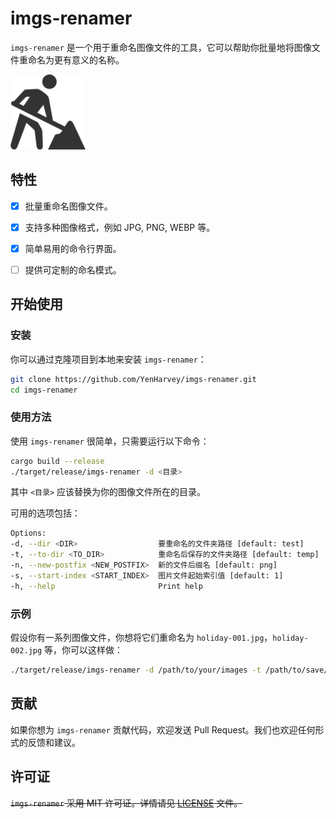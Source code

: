 # imgs-renamer

`imgs-renamer` 是一个用于重命名图像文件的工具，它可以帮助你批量地将图像文件重命名为更有意义的名称。

<img alt="imgs-renamer" height="120" src="./assets/UNDERCONSTRUCTION.png"/>

## 特性

- [x] 批量重命名图像文件。
- [x] 支持多种图像格式，例如 JPG, PNG, WEBP 等。
- [x] 简单易用的命令行界面。
- [ ] 提供可定制的命名模式。


## 开始使用

### 安装

你可以通过克隆项目到本地来安装 `imgs-renamer`：

```bash
git clone https://github.com/YenHarvey/imgs-renamer.git
cd imgs-renamer
```

### 使用方法

使用 `imgs-renamer` 很简单，只需要运行以下命令：

```bash
cargo build --release
./target/release/imgs-renamer -d <目录>
```

其中 `<目录>` 应该替换为你的图像文件所在的目录。

可用的选项包括：
```bash
Options:
-d, --dir <DIR>                  要重命名的文件夹路径 [default: test]
-t, --to-dir <TO_DIR>            重命名后保存的文件夹路径 [default: temp]
-n, --new-postfix <NEW_POSTFIX>  新的文件后缀名 [default: png]
-s, --start-index <START_INDEX>  图片文件起始索引值 [default: 1]
-h, --help                       Print help
```

### 示例

假设你有一系列图像文件，你想将它们重命名为 `holiday-001.jpg`，`holiday-002.jpg` 等，你可以这样做：

```bash
./target/release/imgs-renamer -d /path/to/your/images -t /path/to/save/rename/images -n jpg -s 1
```

## 贡献

如果你想为 `imgs-renamer` 贡献代码，欢迎发送 Pull Request。我们也欢迎任何形式的反馈和建议。

## 许可证

~~`imgs-renamer` 采用 MIT 许可证。详情请见 [LICENSE](LICENSE) 文件。~~
